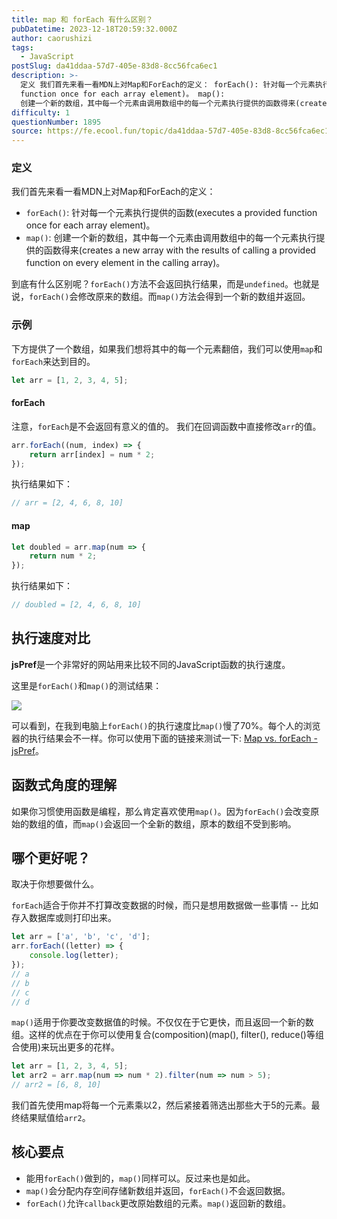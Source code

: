 ```yaml
---
title: map 和 forEach 有什么区别？
pubDatetime: 2023-12-18T20:59:32.000Z
author: caorushizi
tags:
  - JavaScript
postSlug: da41ddaa-57d7-405e-83d8-8cc56fca6ec1
description: >-
  定义 我们首先来看一看MDN上对Map和ForEach的定义： forEach(): 针对每一个元素执行提供的函数(executes a provided
  function once for each array element)。 map():
  创建一个新的数组，其中每一个元素由调用数组中的每一个元素执行提供的函数得来(creates a new array with the results o
difficulty: 1
questionNumber: 1895
source: https://fe.ecool.fun/topic/da41ddaa-57d7-405e-83d8-8cc56fca6ec1
---
```


### 定义

我们首先来看一看MDN上对Map和ForEach的定义：

* `forEach()`: 针对每一个元素执行提供的函数(executes a provided function once for each array element)。
* `map()`: 创建一个新的数组，其中每一个元素由调用数组中的每一个元素执行提供的函数得来(creates a new array with the results of calling a provided function on every element in the calling array)。

到底有什么区别呢？`forEach()`方法不会返回执行结果，而是`undefined`。也就是说，`forEach()`会修改原来的数组。而`map()`方法会得到一个新的数组并返回。

### 示例

下方提供了一个数组，如果我们想将其中的每一个元素翻倍，我们可以使用`map`和`forEach`来达到目的。

```js
let arr = [1, 2, 3, 4, 5];
```

#### forEach

注意，`forEach`是不会返回有意义的值的。 我们在回调函数中直接修改`arr`的值。

```js
arr.forEach((num, index) => {
    return arr[index] = num * 2;
});
```

执行结果如下：

```js
// arr = [2, 4, 6, 8, 10]
```

#### map

```js
let doubled = arr.map(num => {
    return num * 2;
});
```

执行结果如下：

```js
// doubled = [2, 4, 6, 8, 10]
```

## 执行速度对比

**jsPref**是一个非常好的网站用来比较不同的JavaScript函数的执行速度。

这里是`forEach()`和`map()`的测试结果：

![](https://static.ecool.fun//article/7a9b71f5-e46a-4d4d-a63b-994786896e85.jpeg)

可以看到，在我到电脑上`forEach()`的执行速度比`map()`慢了70%。每个人的浏览器的执行结果会不一样。你可以使用下面的链接来测试一下: [Map vs. forEach - jsPref](https://jsperf.com/map-vs-foreach-speed-test)。

## 函数式角度的理解

如果你习惯使用函数是编程，那么肯定喜欢使用`map()`。因为`forEach()`会改变原始的数组的值，而`map()`会返回一个全新的数组，原本的数组不受到影响。

## 哪个更好呢？

取决于你想要做什么。

`forEach`适合于你并不打算改变数据的时候，而只是想用数据做一些事情 -- 比如存入数据库或则打印出来。

```javascript
let arr = ['a', 'b', 'c', 'd'];
arr.forEach((letter) => {
    console.log(letter);
});
// a
// b
// c
// d
```

`map()`适用于你要改变数据值的时候。不仅仅在于它更快，而且返回一个新的数组。这样的优点在于你可以使用复合(composition)(map(), filter(), reduce()等组合使用)来玩出更多的花样。

```js
let arr = [1, 2, 3, 4, 5];
let arr2 = arr.map(num => num * 2).filter(num => num > 5);
// arr2 = [6, 8, 10]
```

我们首先使用map将每一个元素乘以2，然后紧接着筛选出那些大于5的元素。最终结果赋值给`arr2`。

## 核心要点

* 能用`forEach()`做到的，`map()`同样可以。反过来也是如此。
* `map()`会分配内存空间存储新数组并返回，`forEach()`不会返回数据。
* `forEach()`允许`callback`更改原始数组的元素。`map()`返回新的数组。
